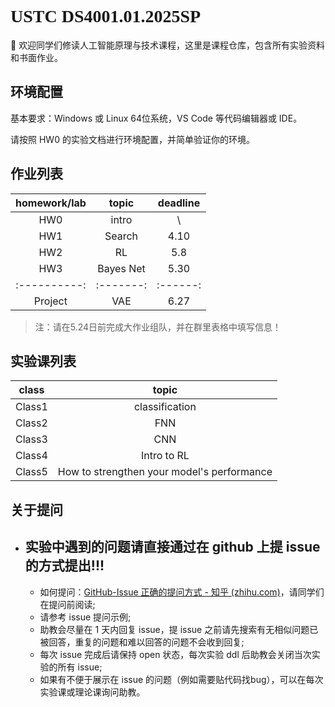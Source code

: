 # <font face="Consolas">USTC DS4001.01.2025SP</font>

:star2: 欢迎同学们修读人工智能原理与技术课程，这里是课程仓库，包含所有实验资料和书面作业。







## 环境配置
基本要求：Windows 或 Linux 64位系统，VS Code 等代码编辑器或 IDE。

请按照 HW0 的实验文档进行环境配置，并简单验证你的环境。






## 作业列表

| homework/lab |   topic   | deadline |
| :----------: | :-------: | :------: |
|     HW0      |   intro   |    \     |
|     HW1      |  Search   |   4.10   |
|     HW2      |    RL     |   5.8    |
|     HW3      | Bayes Net |   5.30   |
| :----------: | :-------: | :------: |
|   Project    |    VAE    |   6.27   |

> 注：请在5.24日前完成大作业组队，并在群里表格中填写信息！



## 实验课列表

| class  |     topic      |
| :----: | :------------: |
| Class1 | classification |
| Class2 |      FNN       |
| Class3 |      CNN       |
| Class4 | Intro to RL    |
| Class5 | How to strengthen your model's performance |









## 关于提问

- ## **实验中遇到的问题请直接通过在 github 上提 issue 的方式提出!!!**
  
  - 如何提问：[GitHub-Issue 正确的提问方式 - 知乎 (zhihu.com)](https://zhuanlan.zhihu.com/p/75691927)，请同学们在提问前阅读;
  - 请参考 issue 提问示例;
  - 助教会尽量在 1 天内回复 issue，提 issue 之前请先搜索有无相似问题已被回答，重复的问题和难以回答的问题不会收到回复;
  - 每次 issue 完成后请保持 open 状态，每次实验 ddl 后助教会关闭当次实验的所有 issue;
  - 如果有不便于展示在 issue 的问题（例如需要贴代码找bug），可以在每次实验课或理论课询问助教。

